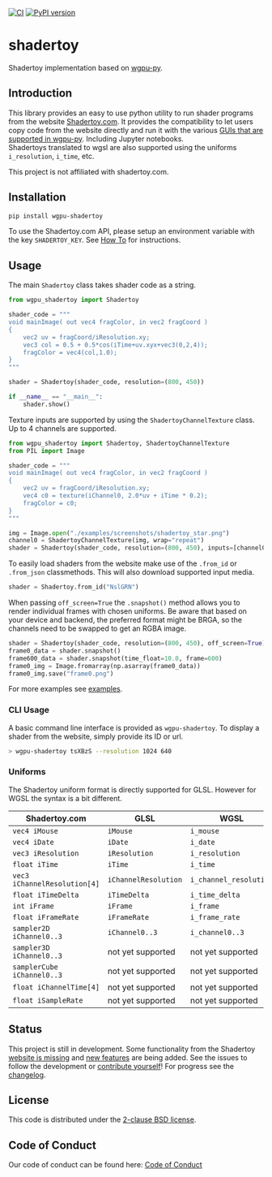 [![CI](https://github.com/pygfx/shadertoy/actions/workflows/ci.yml/badge.svg?branch=main)](https://github.com/pygfx/shadertoy/actions)
[![PyPI version](https://badge.fury.io/py/wgpu-shadertoy.svg)](https://pypi.org/project/wgpu-shadertoy/)

# shadertoy

Shadertoy implementation based on [wgpu-py](https://github.com/pygfx/wgpu-py).

## Introduction

This library provides an easy to use python utility to run shader programs from the website [Shadertoy.com](https://www.shadertoy.com/). It provides the compatibility to let users copy code from the website directly and run it with the various [GUIs that are supported in wgpu-py](https://wgpu-py.readthedocs.io/en/stable/gui.html). Including Jupyter notebooks.     
Shadertoys translated to wgsl are also supported using the uniforms `i_resolution`, `i_time`, etc. 

This project is not affiliated with shadertoy.com.

## Installation
```bash
pip install wgpu-shadertoy
```
To use the Shadertoy.com API, please setup an environment variable with the key `SHADERTOY_KEY`. See [How To](https://www.shadertoy.com/howto#q2) for instructions.

## Usage

The main `Shadertoy` class takes shader code as a string.

```python
from wgpu_shadertoy import Shadertoy

shader_code = """
void mainImage( out vec4 fragColor, in vec2 fragCoord )
{
    vec2 uv = fragCoord/iResolution.xy;
    vec3 col = 0.5 + 0.5*cos(iTime+uv.xyx+vec3(0,2,4));
    fragColor = vec4(col,1.0);
}
"""

shader = Shadertoy(shader_code, resolution=(800, 450))

if __name__ == "__main__":
    shader.show()
```

Texture inputs are supported by using the `ShadertoyChannelTexture` class. Up to 4 channels are supported.

```python
from wgpu_shadertoy import Shadertoy, ShadertoyChannelTexture
from PIL import Image

shader_code = """
void mainImage( out vec4 fragColor, in vec2 fragCoord )
{
    vec2 uv = fragCoord/iResolution.xy;
    vec4 c0 = texture(iChannel0, 2.0*uv + iTime * 0.2);
    fragColor = c0;
}
"""

img = Image.open("./examples/screenshots/shadertoy_star.png")
channel0 = ShadertoyChannelTexture(img, wrap="repeat")
shader = Shadertoy(shader_code, resolution=(800, 450), inputs=[channel0])
```

To easily load shaders from the website make use of the `.from_id` or `.from_json` classmethods. This will also download supported input media.
```python
shader = Shadertoy.from_id("NslGRN")
```

When passing `off_screen=True` the `.snapshot()` method allows you to render individual frames with chosen uniforms.
Be aware that based on your device and backend, the preferred format might be BRGA, so the channels need to be swapped to get an RGBA image.
```python
shader = Shadertoy(shader_code, resolution=(800, 450), off_screen=True)
frame0_data = shader.snapshot()
frame600_data = shader.snapshot(time_float=10.0, frame=600)
frame0_img = Image.fromarray(np.asarray(frame0_data))
frame0_img.save("frame0.png")
```
For more examples see [examples](./examples).

### CLI Usage
A basic command line interface is provided as `wgpu-shadertoy`.
To display a shader from the website, simply provide its ID or url.
```bash
> wgpu-shadertoy tsXBzS --resolution 1024 640
```

### Uniforms
The Shadertoy uniform format is directly supported for GLSL. However for WGSL the syntax is a bit different.

| Shadertoy.com | GLSL | WGSL |
|--- | --- | --- |
| `vec4 iMouse` | `iMouse` | `i_mouse` |
| `vec4 iDate` | `iDate` | `i_date` |
| `vec3 iResolution` | `iResolution` | `i_resolution` |
| `float iTime` | `iTime` | `i_time` |
| `vec3 iChannelResolution[4]` | `iChannelResolution` | `i_channel_resolution` |
| `float iTimeDelta` | `iTimeDelta` | `i_time_delta` |
| `int iFrame` | `iFrame` | `i_frame` |
| `float iFrameRate` | `iFrameRate` | `i_frame_rate` |
| `sampler2D iChannel0..3` | `iChannel0..3` | `i_channel0..3` |
| `sampler3D iChannel0..3` | not yet supported | not yet supported |
| `samplerCube iChannel0..3` | not yet supported | not yet supported |
| `float iChannelTime[4]` | not yet supported | not yet supported |
| `float iSampleRate` | not yet supported | not yet supported |

## Status

This project is still in development. Some functionality from the Shadertoy [website is missing](https://github.com/pygfx/shadertoy/issues/4) and [new features](https://github.com/pygfx/shadertoy/issues/8) are being added. See the issues to follow the development or [contribute yourself](./CONTRIBUTING.md)! For progress see the [changelog](./CHANGELOG.md).

## License

This code is distributed under the [2-clause BSD license](./LICENSE).


## Code of Conduct

Our code of conduct can be found here: [Code of Conduct](./CODE_OF_CONDUCT.md)

